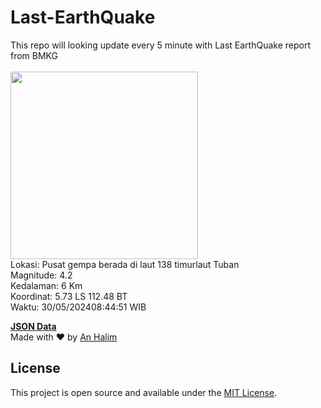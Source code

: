 # Last-EarthQuake
This repo will looking update every 5 minute with Last EarthQuake report from BMKG
<br>
<br>
<img src="https://static.bmkg.go.id/20240530084451.mmi.jpg" width="300"/>
<br>
Lokasi: Pusat gempa berada di laut 138 timurlaut Tuban <br>
Magnitude: 4.2 <br>
Kedalaman: 6 Km <br>
Koordinat: 5.73 LS 112.48 BT <br>
Waktu: 30/05/202408:44:51 WIB <br>

<a href="./data/data.json">**JSON Data**</a>
<br>
Made with ❤️ by <a href="https://github.com/an-halim">An Halim</a>
## License

This project is open source and available under the [MIT License](LICENSE).
